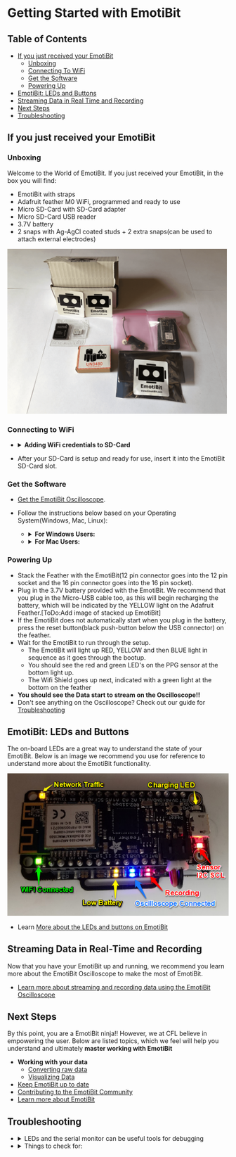 # Getting Started with EmotiBit
[comment]: <> ([alt text][SideView])

## Table of Contents
- [If you just received your EmotiBit](#If-you-just-received-your-EmotiBit)
  - [Unboxing](#Unboxing)
  - [Connecting To WiFi](#connecting-to-wifi)
  - [Get the Software](#Get-the-Software)
  - [Powering Up](#Powering-up)
- [EmotiBit: LEDs and Buttons](#EmotiBit-LEDs-and-Buttons)
- [Streaming Data in Real Time and Recording](#Streaming-Data-in-Real-Time-and-Recording)
- [Next Steps](#Next-Steps)
- [Troubleshooting](#Troubleshooting)


## If you just received your EmotiBit
### Unboxing
Welcome to the World of EmotiBit. If you just received your EmotiBit, in the box you will find:
- EmotiBit with straps
- Adafruit feather M0 WiFi, programmed and ready to use
- Micro SD-Card with SD-Card adapter
- Micro SD-Card USB reader
- 3.7V battery
- 2 snaps with Ag-AgCl coated studs + 2 extra snaps(can be used to attach external electrodes)
<img src="./assets/emotibit-outOfBox.png" width="500">

### Connecting to WiFi

- <details>
  <summary><b>Adding WiFi credentials to SD-Card</b></summary>
  <br>
  
  - To connect the EmotiBit to WiFi, you have to add the WiFi credentials`SSID: WIFi Name` and `Password: WiFi Password` to a file named `config.txt` on the SD-Card provided. **Note**: _FAT32 is important for the EmotiBit to function as designed_ 
  - If you got your SD-card with your EmotiBit, it's already in the FAT32 format. 
  - If using an SD-Card **other** than the one provided in the box, please **make sure it is formatted to be FAT32**. If it is not in **FAT32** format, follow the instructions below to Format the SD-Card
  - <details>
    <summary>Formatting to FAT32</summary>
    <br>

      - Download [SD Memory Card Formatter](https://www.sdcard.org/downloads/formatter/)
      - You can use SD Memory Card Formatter to format the SD-Card into FAT32 format. 
    </details>

  - Create a **config.txt** file on the SD-Card.
  - The contents of the file should be in format as shown below:
    - ``{"WifiCredentials": [{"ssid": "Foo", "password" : "Bar"}]}`` (_Just copy and paste this line in the **config.txt** file on the SD-Card_)
  - Replace `Foo` with the `WiFi name` and `Bar` with the `WiFi password`.

  - <details>
    <summary><b>Access multiple WiFi networks</b>(EmotiBit FeatherWing v0.5.4+)</summary>
    <br>
     
    - a JSON list can be used to store up to 12 sets of network credentials in config.txt:
      - ``{"WifiCredentials": [{"ssid": "Foo", "password" : "Bar"},{"ssid": "Fnord", "password" : "Baz"}]}`` (_Just copy and paste this line in the **config.txt** file on the SD-Card_)
      - Replace `Foo` with the `WiFi 1 name` and `Bar` with the `WiFi 1 password`. Replace `Fnord` with the `WiFi 2 name` and `Baz` with the `WiFi 2 password`
    - In the setup of EmotiBit_Example, all the WiFi networks are tried sequentially, a process that times out at ~1min. If a quick connection is desired after programming or reset:
      - Shorten the list
      - Organize the list in order of priority of the connection
    </details>
  </details>

- After your SD-Card is setup and ready for use, insert it into the EmotiBit SD-Card slot.


### Get the Software
- [Get the EmotiBit Oscilloscope](https://github.com/EmotiBit/ofxEmotiBit/releases/latest).
- Follow the instructions below based on your Operating System(Windows, Mac, Linux):

  - <details>
    <summary><b>For Windows Users:</b></summary>
    <br>
     
    - **Note:** EmotiBit software is supported only for Windows 10.
    - After you have downloaded `EmotiBitSoftware-Windows.zip`, go ahead and extract it.
    - You will find a `setup.exe` executable inside the extracted folder. Run the setup by double-clicking.
    - Follow through the setup. Click on `Close` once the setup is complete and the EmotiBit Software has been installed.
    - You will notice that shortcuts to `EmotiBit Oscilloscope` and `EmotiBit DataParser` have been created in the start menu and on the desktop.
    </details>

  - <details>
    <summary><b>For Mac Users:</b></summary>
    <br>
    
    - Move the downloaded zip file to a folder location you desire. Double click on the .zip file to extract it.
    - You will find the Application(`EmotiBit Oscilloscope` and `EmotiBit DataParser`) in the extracted folder.
        ![][oscilloscope-drirectory]
  
    - <details>
      <summary>Opening Software in mojave</summary>
      <br> 
        
        - Right click on the EmotiBitOscilloscope app. Choose **Open**. 
        - If this is the first time you are using this application, a dialog box might appear asking you to `Allow` this application. Click on `Allow`. 
        - You will see the EmotiBit Oscilloscope Application start.
      </details>
    - <details>
      <summary>Opening Software in Catalina</summary>
      <br>
  
        - Right click on the EmotiBitOscilloscope app. Choose **Open**. 
        - A dialog box will appear with options `Move to Trash` or `Cancel`. Click `Cancel`. You will have to allow the application to run in the `Security and Privacy` center. To do so:
                ![][macOs-Catalina-Initial_Oscilloscope_Error]
        - Click on the `Apple Logo` > `Syatem Preferences` > `Security and Privacy`.
                    ![][macOS-Catalina-sys_pref]
        - You will find a request for `EmotiBit Oscilloscope` at the bottom of this window. Click on `Open Anyways`. 
                    ![][macOS-Catalina-System_pref_Security&options]
        - Click on `Allow` on the dialog box that appears.This will open the `EmotiBit Oscilloscope` application.
                    ![][macOS-Catalina-Allow_emotibit]
      </details>
    - **Note** that the Software is currently supported only for macOS-**Mojave**[version 10.14] and macOS-**Catalina**[version 10.15].
    - Make sure you are using a compatible macOS version. You can find your macOS version by clicking on the `Apple Logo`(on the top left of your screen) > `About This Mac`.
            <img src="../assets/macOS-Catalina-OS_version.png" width="800">
    </details>    

### Powering Up
- Stack the Feather with the EmotiBit(12 pin connector goes into the 12 pin socket and the 16 pin connector goes into the 16 pin socket).
- Plug in the 3.7V battery provided with the EmotiBit. We recommend that you plug in the Micro-USB cable too, as this will begin recharging the battery, which will be indicated by the YELLOW light on the Adafruit Feather.[ToDo:Add image of stacked up EmotiBit]
- If the EmotiBit does not automatically start when you plug in the battery, press the reset button(black push-button below the USB connector) on the feather.
- Wait for the EmotiBit to run through the setup.
  - The EmotiBit will light up RED, YELLOW and then BLUE light in sequence as it goes through the bootup.
  - You should see the red and green LED's on the PPG sensor at the bottom light up.
  - The Wifi Shield goes up next, indicated with a green light at the bottom on the feather
- **You should see the Data start to stream on the Oscilloscope!!**
- Don't see anything on the Oscilloscope? Check out our guide for [Troubleshooting](#Troubleshooting)

## EmotiBit: LEDs and Buttons
The on-board LEDs are a great way to understand the state of your EmotiBit. Below is an image we recommend you use for reference to understand more about the EmotiBit functionality.

![alt text][LED]

- Learn [More about the LEDs and buttons on EmotiBit](./Contributing_to_emotibit_community/Learn_more_about_emotibit.md/#LEDs-and-Buttons)

## Streaming Data in Real-Time and Recording
Now that you have your EmotiBit up and running, we recommend you learn more about the EmotiBit Oscilloscope to make the most of EmotiBit.
- [Learn more about streaming and recording data using the EmotiBit Oscilloscope](./Working_with_emotibit_data.md/#Real-Time-Streaming)


## Next Steps
By this point, you are a EmotiBit ninja!! However, we at CFL believe in empowering the user. Below are listed topics, which we feel will help you understand and ultimately **master working with EmotiBit**
- **Working with your data**
  - [Converting raw data](./Working_with_emotibit_data.md/#Converting-Raw-Data)
  - [Visualizing  Data](./Working_with_emotibit_data.md/#Visualize-Recorded-Data)
- [Keep EmotiBit up to date](./Keep_emotibit_up_to_date.md)
- [Contributing to the EmotiBit Community](./Contributing_to_emotibit_community)
- [Learn more about EmotiBit](./Contributing_to_emotibit_community/Learn_more_about_emotibit.md)

## Troubleshooting
- <details>
  <summary>LEDs and the serial monitor can be useful tools for debugging</summary>
  <br>
  
  - if the green _WiFi Connected_ LED is on, the feather is connected to WiFi
  - if the yellow _Network Traffic_ LED flashes at all, it suggests that the EmotiBit is exchanging packets with ofxEmotiBit
  </details>
- <details>
  <summary>Things to check for:</summary>
  <br>
  
  - Make sure the SD-Card contains the **config.txt** file.
  - Verify if the **WiFi-Name** and **WiFi-Password** are correctly entered in the config file.
  </details>

[LED]: ./assets/M0_WiFi_LED_Indicators_01.png "Feather LED's"
[macOS-version]: ./assets/macOS-Catalina-OS_version.png "macOS version" 
[oscilloscope-drirectory]: ./assets/macOS-oscilloscope_file_heirarchy.png ""
[macOs-Catalina-Initial_Oscilloscope_Error]: ./assets/macOs-Catalina-Initial_Oscilloscope_Error.png ""
[macOS-Catalina-sys_pref]: ./assets/macOS-Catalina-sys_pref.png "" 
[macOS-Catalina-System_pref_Security&options]: ./assets/macOS-Catalina-System_pref_Security&options.png "" 
[macOS-Catalina-Allow_emotibit]: ./assets/macOS-Catalina-Allow_emotibit.png "" 
